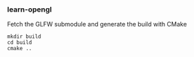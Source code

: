 ### learn-opengl
Fetch the GLFW submodule and generate the build with CMake
```
mkdir build
cd build
cmake ..
```
